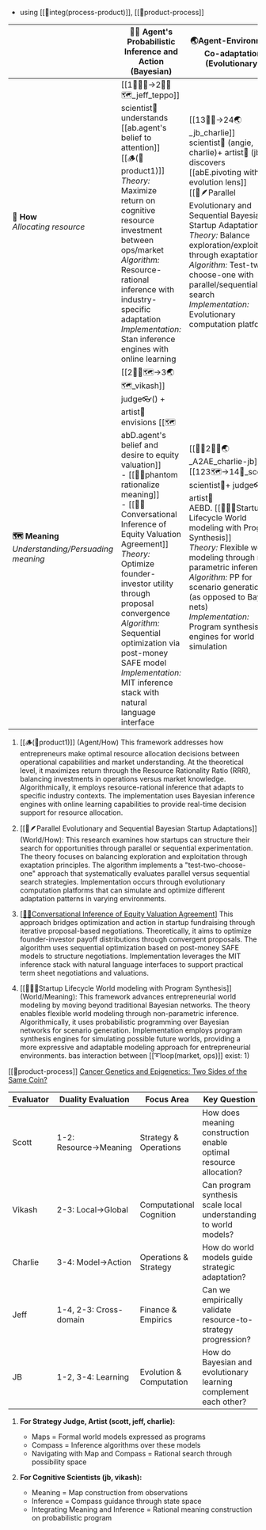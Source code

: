- using [[💠integ(process-product)]], [[📝product-process]]

|                                                       | 🧍‍♀️   Agent's Probabilistic Inference and Action (Bayesian)                                                                                                                                                                                                                                                                                                                                                                                      | 🌏Agent-Environment Co-adaptation (Evolutionary)                                                                                                                                                                                                                                                                                                                                       |
| ----------------------------------------------------- | -------------------------------------------------------------------------------------------------------------------------------------------------------------------------------------------------------------------------------------------------------------------------------------------------------------------------------------------------------------------------------------------------------------------------------------------------- | -------------------------------------------------------------------------------------------------------------------------------------------------------------------------------------------------------------------------------------------------------------------------------------------------------------------------------------------------------------------------------------- |
| **🧭 How**<br>*Allocating resource*                   | [[1🧍‍♀️🧭->2🧍‍♀️🗺️_jeff_teppo]]<br>scientist🧠 understands [[ab.agent's belief to attention]]<br>[[🪵(📝product1)]]<br>*Theory:* Maximize return on cognitive resource investment between ops/market<br>*Algorithm:* Resource-rational inference with industry-specific adaptation<br>*Implementation:* Stan inference engines with online learning                                            | [[13🧍‍♀️->24🌏_jb_charlie]]<br>scientist🧠 (angie, charlie)+ artist🤜 (jb) discovers [[abE.pivoting with evolution lens]]<br> [[📝🪶Parallel Evolutionary and Sequential Bayesian Startup Adaptations]]<br>*Theory:* Balance exploration/exploitation through exaptation<br>*Algorithm:* Test-two-choose-one with parallel/sequential search<br>*Implementation:* Evolutionary computation platforms |
| **🗺️ Meaning**<br>*Understanding/Persuading meaning* | [[2🧍‍♀️🗺️->3🌏🗺️_vikash]]<br>judge👓() + artist🤜 envisions [[🗺️abD.agent's belief and desire to equity valuation]]<br>- [[📝👻phantom rationalize meaning]] <br>- [[📝🤝Conversational Inference of Equity Valuation Agreement]]<br>*Theory:* Optimize founder-investor utility through proposal convergence<br>*Algorithm:* Sequential optimization via post-money SAFE model<br>*Implementation:* MIT inference stack with natural language interface | [[🧍‍♀️2🧍‍♀️🌏_A2AE_charlie-jb]], [[123🗺️->14🧭_scott]]<br>scientist🧠+ judge👓 + artist🤜<br>AEBD. [[📝🌳🌊Startup Lifecycle World modeling with Program Synthesis]]<br>*Theory:* Flexible world modeling through non-parametric inference<br>*Algorithm:* PP for scenario generation (as opposed to Bayes nets)<br>*Implementation:* Program synthesis engines for world simulation    |
1. [[🪵(📝product1)]] (Agent/How)
This framework addresses how entrepreneurs make optimal resource allocation decisions between operational capabilities and market understanding. At the theoretical level, it maximizes return through the Resource Rationality Ratio (RRR), balancing investments in operations versus market knowledge. Algorithmically, it employs resource-rational inference that adapts to specific industry contexts. The implementation uses Bayesian inference engines with online learning capabilities to provide real-time decision support for resource allocation.

3. [[📝🪶Parallel Evolutionary and Sequential Bayesian Startup Adaptations]] (World/How):
This research examines how startups can structure their search for opportunities through parallel or sequential experimentation. The theory focuses on balancing exploration and exploitation through exaptation principles. The algorithm implements a "test-two-choose-one" approach that systematically evaluates parallel versus sequential search strategies. Implementation occurs through evolutionary computation platforms that can simulate and optimize different adaptation patterns in varying environments.

2. [[📝🤝Conversational Inference of Equity Valuation Agreement]](Agent/Meaning)
This approach bridges optimization and action in startup fundraising through iterative proposal-based negotiations. Theoretically, it aims to optimize founder-investor payoff distributions through convergent proposals. The algorithm uses sequential optimization based on post-money SAFE models to structure negotiations. Implementation leverages the MIT inference stack with natural language interfaces to support practical term sheet negotiations and valuations.

4. [[📝🌳🌊Startup Lifecycle World modeling with Program Synthesis]] (World/Meaning):
This framework advances entrepreneurial world modeling by moving beyond traditional Bayesian networks. The theory enables flexible world modeling through non-parametric inference. Algorithmically, it uses probabilistic programming over Bayesian networks for scenario generation. Implementation employs program synthesis engines for simulating possible future worlds, providing a more expressive and adaptable modeling approach for entrepreneurial environments.
bas
interaction between [[➰loop(market, ops)]] exist: 1) 

[[📝product-process]]
[Cancer Genetics and Epigenetics: Two Sides of the Same Coin?](https://pdf.sciencedirectassets.com/272618/1-s2.0-S1535610812X00084/1-s2.0-S1535610812002577/main.pdf?X-Amz-Security-Token=IQoJb3JpZ2luX2VjEP3%2F%2F%2F%2F%2F%2F%2F%2F%2F%2FwEaCXVzLWVhc3QtMSJIMEYCIQCEwfIthDBStCwx4YU9ekDvDoGbTuenlnSQXtFs%2F%2Bm7hAIhAKuEFIfw7vsrBrtpwx4rOjRut0yVtN0CSnhapYi3g4mBKrMFCHYQBRoMMDU5MDAzNTQ2ODY1IgyUFjXt7G3KdKspMJMqkAWKFTaFkHGm344%2FXRkHTscD5ElesQviCh%2B8w%2Bh%2Fjk2HmnkM6CduuiWMvsbgJYg1AZM%2Fkds1QYykc5noRfoPMenCSwD54Zgx8n3t1Oyr%2FvwYm5KN3ahyrxd6%2BDNTlvS0dlDjAvoRGq%2FW63he%2Fao3ocrFVUcPlfg7ivbFcMHuYAQrTnhqXHOkZgmxjakP%2FkqQ618tgFHTxAlhvlqDqLQk2%2FLL%2BPdgIlaUt4txdjAQn0OZxKgyRTvtMwxm%2BPXmHpsSUCTNXQQRZahD6g1VNYn7uplyOC3Co6ve%2Fp97qb%2FQ19FF6cJ5nTOFbGE%2F0SqENXaRlI9fAHk5aUfLHR7qgA0tnOxHhOcAZiaN%2FbpDW76VDq%2B4uVovgejmDj%2BjasVD68ybUJlECA9wBr0y53trypT0BEUfpxUlsIWEZfu0JScKsE8Q1SggUoz00YIdwAcpJPuX%2BDha5qYd3b7ERD236RerQITM7NjrURve4Gatx5bO3SlTBLKOnLWC%2B7IG8Htm3dzAGse8tykASmxXf1UkTbJjEx%2Fs9wwK8fTkKuNk8FoisBzp%2FQNCNLsttlI6HvLllAh1ooOERgSDkS7Kijq3vW6MvAWjOGB2IWzbdsp1fgN%2BxJ7xnHqqMD9MMVUaosmzmfBq2rH8pGn08QmWT9NC%2F61XSBRQfy2uUn3k6jhSfSdKXrgTMQ0oJtrP2cwSVfaF%2BoOl4%2B75bn7iBlJy6UB%2FDZJ9ji3KbkHY7liTpWXjpanISwi2moOR9Fy9IXNrIGVJsLnQdf6YVK2wHCwZeITK39gDZ9syuYy82JtIpA%2BMBFK06OSUlqQW0z3w7dNcjO19LG%2FEqwqPnBL8ujOpEvCsqaw%2BDX9m%2Fu7k8bnoS7sSDVHV5EHeCDDQ1Ii5BjqwAVOrubQvNTnNC1QGUw0tLbwk9XeEXTjIR93CTIDqWUX0Gt6Wu0A997CJUdpZFivR1VrxffjGM%2FaIRieCcRhSrln%2FD0fOV6PTah%2F9r6i%2ByMRnzVK%2F8d2nB66IoRxjtCBOv5XEWC0BrK2DBpC4jkTZujrx%2FsgZ3PTx%2FjOZqSzbiKyF5gxRaIsg7ZciPI7JOZpMnJN3%2BgoAaXgAS28pPi7JrCiux1Stwxikfc7zUNEgyi%2FD&X-Amz-Algorithm=AWS4-HMAC-SHA256&X-Amz-Date=20241030T130056Z&X-Amz-SignedHeaders=host&X-Amz-Expires=300&X-Amz-Credential=ASIAQ3PHCVTYZK67IQTE%2F20241030%2Fus-east-1%2Fs3%2Faws4_request&X-Amz-Signature=3f85212487076cb7677bb6d587f5fcdc697e77025357d220ed1f7355fbd35b3c&hash=16b6f6e634f6f2f08567a108d4ff8c5c448c5daec4ae809574289d61897ec0c0&host=68042c943591013ac2b2430a89b270f6af2c76d8dfd086a07176afe7c76c2c61&pii=S1535610812002577&tid=spdf-3a6c1ee4-3843-4394-b23b-af449828d224&sid=787d335834b6314046692042bc09f50979d1gxrqa&type=client&tsoh=d3d3LnNjaWVuY2VkaXJlY3QuY29t&ua=0f155b0a03015a50525856&rr=8dab97564e088f90&cc=us)

| Evaluator | Duality Evaluation     | Focus Area              | Key Question                                                      |
| --------- | ---------------------- | ----------------------- | ----------------------------------------------------------------- |
| Scott     | 1-2: Resource→Meaning  | Strategy & Operations   | How does meaning construction enable optimal resource allocation? |
| Vikash    | 2-3: Local→Global      | Computational Cognition | Can program synthesis scale local understanding to world models?  |
| Charlie   | 3-4: Model→Action      | Operations & Strategy   | How do world models guide strategic adaptation?                   |
| Jeff      | 1-4, 2-3: Cross-domain | Finance & Empirics      | Can we empirically validate resource-to-strategy progression?     |
| JB        | 1-2, 3-4: Learning     | Evolution & Computation | How do Bayesian and evolutionary learning complement each other?  |
1. **For Strategy Judge, Artist (scott, jeff, charlie):**
   - Maps = Formal world models expressed as programs
   - Compass = Inference algorithms over these models
   - Navigating with Map and Compass = Rational search through possibility space

2. **For Cognitive Scientists (jb, vikash):**
   - Meaning = Map construction from observations
   - Inference = Compass guidance through state space
   - Integrating Meaning and Inference = Rational meaning construction on probabilistic program
   